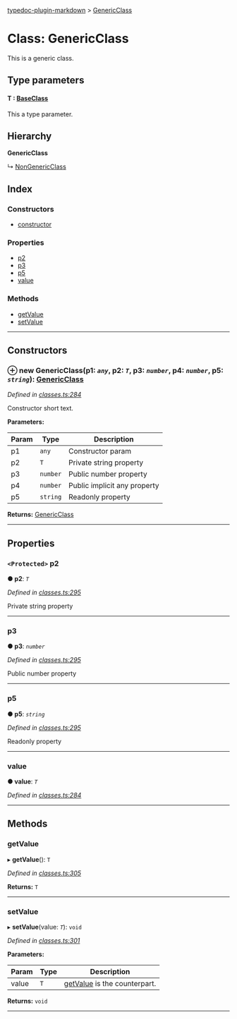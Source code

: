 [typedoc-plugin-markdown](../README.md) > [GenericClass](../classes/genericclass.md)

# Class: GenericClass

This is a generic class.

## Type parameters
#### T :  [BaseClass](baseclass.md)

This a type parameter.

## Hierarchy

**GenericClass**

↳  [NonGenericClass](nongenericclass.md)

## Index

### Constructors

* [constructor](genericclass.md#markdown-header-constructor)

### Properties

* [p2](genericclass.md#markdown-header-protected-p2)
* [p3](genericclass.md#markdown-header-p3)
* [p5](genericclass.md#markdown-header-p5)
* [value](genericclass.md#markdown-header-value)

### Methods

* [getValue](genericclass.md#markdown-header-getvalue)
* [setValue](genericclass.md#markdown-header-setvalue)

---

## Constructors

### ⊕ **new GenericClass**(p1: *`any`*, p2: *`T`*, p3: *`number`*, p4: *`number`*, p5: *`string`*): [GenericClass](genericclass.md)

*Defined in [classes.ts:284](https://bitbucket.org/owner/repository_name/src/master/src/classes.ts?fileviewer&amp;#x3D;file-view-default#classes.ts-284)*

Constructor short text.

**Parameters:**

| Param | Type | Description |
| ------ | ------ | ------ |
| p1 | `any` |  Constructor param |
| p2 | `T` |  Private string property |
| p3 | `number` |  Public number property |
| p4 | `number` |  Public implicit any property |
| p5 | `string` |  Readonly property |

**Returns:** [GenericClass](genericclass.md)

---

## Properties

### `<Protected>` p2

**● p2**: *`T`*

*Defined in [classes.ts:295](https://bitbucket.org/owner/repository_name/src/master/src/classes.ts?fileviewer&amp;#x3D;file-view-default#classes.ts-295)*

Private string property

___

###  p3

**● p3**: *`number`*

*Defined in [classes.ts:295](https://bitbucket.org/owner/repository_name/src/master/src/classes.ts?fileviewer&amp;#x3D;file-view-default#classes.ts-295)*

Public number property

___

###  p5

**● p5**: *`string`*

*Defined in [classes.ts:295](https://bitbucket.org/owner/repository_name/src/master/src/classes.ts?fileviewer&amp;#x3D;file-view-default#classes.ts-295)*

Readonly property

___

###  value

**● value**: *`T`*

*Defined in [classes.ts:284](https://bitbucket.org/owner/repository_name/src/master/src/classes.ts?fileviewer&amp;#x3D;file-view-default#classes.ts-284)*

___

## Methods

###  getValue

▸ **getValue**(): `T`

*Defined in [classes.ts:305](https://bitbucket.org/owner/repository_name/src/master/src/classes.ts?fileviewer&amp;#x3D;file-view-default#classes.ts-305)*

**Returns:** `T`

___

###  setValue

▸ **setValue**(value: *`T`*): `void`

*Defined in [classes.ts:301](https://bitbucket.org/owner/repository_name/src/master/src/classes.ts?fileviewer&amp;#x3D;file-view-default#classes.ts-301)*

**Parameters:**

| Param | Type | Description |
| ------ | ------ | ------ |
| value | `T` |  [getValue](genericclass.md#markdown-header-getvalue) is the counterpart. |

**Returns:** `void`

___

